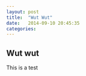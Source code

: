 ```yaml
---
layout: post
title:  "Wut Wut"
date:   2014-09-10 20:45:35
categories: 
---
```


## Wut wut 

This is a test
